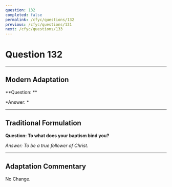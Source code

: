 ```yaml
---
question: 132
completed: false
permalink: /cfyc/questions/132
previous: /cfyc/questions/131
next: /cfyc/questions/133
---
```

# Question 132

---
## Modern Adaptation
**Question: **

*Answer: *

---
## Traditional Formulation
**Question: To what does your baptism bind you?**

*Answer: To be a true follower of Christ.*

---
## Adaptation Commentary
No Change.